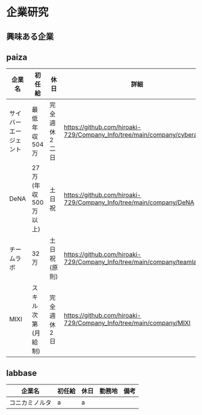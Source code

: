 # 企業研究
## 興味ある企業
## paiza
|企業名|初任給|休日|詳細|  
|-|-|-|-|
|サイバーエージェント|最低年収504万|完全週休2二日|https://github.com/hiroaki-729/Company_Info/tree/main/company/cyberagent|
|DeNA|27万(年収500万以上)|土日祝|https://github.com/hiroaki-729/Company_Info/tree/main/company/DeNA|
|チームラボ|32万|土日祝(原則)|https://github.com/hiroaki-729/Company_Info/tree/main/company/teamlab|
|MIXI|スキル次第(月給制)|完全週休2日|https://github.com/hiroaki-729/Company_Info/tree/main/company/MIXI|

## labbase

|企業名|初任給|休日|勤務地|備考|  
|-|-|-|-|-|
|コニカミノルタ|a|a|

